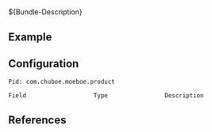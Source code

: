 # 

${Bundle-Description}

## Example

## Configuration

	Pid: com.chuboe.moeboe.product
	
	Field					Type				Description
		
	
## References

